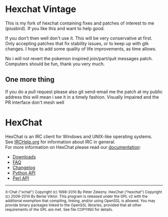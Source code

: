 # Hexchat Vintage

This is my fork of hexchat containing fixes and patches of interest to me (piusbird). If you like this and want to help good.

If you don't then well don't use it. This will be very conservative at first. Only accepting patches that fix stability issues, or to keep up with gtk changes. I hope to add some quality of life improvements, as time allows.

No i will not revert the pokemon inspired join/part/quit messages patch. Computers should be fun, thank you very much.

## One more thing 
If you do a pull request please also git send-email me the patch at my public address
this will mean i see it in a timely fashion. Visually Impaired and the PR interface don't 
mesh well

# HexChat

HexChat is an IRC client for Windows and UNIX-like operating systems.  
See [IRCHelp.org](http://irchelp.org) for information about IRC in general.  
For more information on HexChat please read our [documentation](https://hexchat.readthedocs.org/en/latest/index.html):
- [Downloads](http://hexchat.github.io/downloads.html)
- [FAQ](https://hexchat.readthedocs.org/en/latest/faq.html)
- [Changelog](https://hexchat.readthedocs.org/en/latest/changelog.html)
- [Python API](https://hexchat.readthedocs.org/en/latest/script_python.html)
- [Perl API](https://hexchat.readthedocs.org/en/latest/script_perl.html)

---

<sub>
X-Chat ("xchat") Copyright (c) 1998-2010 By Peter Zelezny.  
HexChat ("hexchat") Copyright (c) 2009-2014 By Berke Viktor.
</sub>

<sub>
This program is released under the GPL v2 with the additional exemption
that compiling, linking, and/or using OpenSSL is allowed. You may
provide binary packages linked to the OpenSSL libraries, provided that
all other requirements of the GPL are met.
See file COPYING for details.
</sub>
